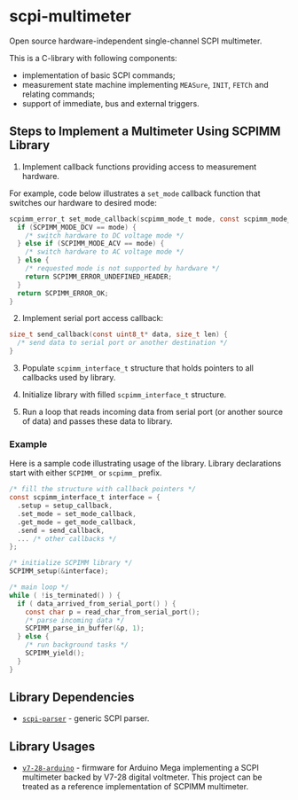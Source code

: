 # scpi-multimeter

Open source hardware-independent single-channel SCPI multimeter.

This is a C-library with following components:

* implementation of basic SCPI commands;
* measurement state machine implementing `MEASure`, `INIT`, `FETCh` and relating commands;
* support of immediate, bus and external triggers.

## Steps to Implement a Multimeter Using SCPIMM Library

1. Implement callback functions providing access to measurement hardware.

For example, code below illustrates a `set_mode` callback function that switches our hardware to desired mode:
  
```C
scpimm_error_t set_mode_callback(scpimm_mode_t mode, const scpimm_mode_params_t* params) {
  if (SCPIMM_MODE_DCV == mode) {
    /* switch hardware to DC voltage mode */
  } else if (SCPIMM_MODE_ACV == mode) {
    /* switch hardware to AC voltage mode */
  } else {
    /* requested mode is not supported by hardware */
    return SCPIMM_ERROR_UNDEFINED_HEADER;
  }
  return SCPIMM_ERROR_OK;
}
```

2. Implement serial port access callback:

```C
size_t send_callback(const uint8_t* data, size_t len) {
  /* send data to serial port or another destination */
}
```

3. Populate `scpimm_interface_t` structure that holds pointers to all callbacks used by library.

4. Initialize library with filled `scpimm_interface_t` structure.

5. Run a loop that reads incoming data from serial port (or another source of data) and passes these data to library.

### Example

Here is a sample code illustrating usage of the library. Library declarations start with either `SCPIMM_` or `scpimm_` prefix.

```C
/* fill the structure with callback pointers */
const scpimm_interface_t interface = {
  .setup = setup_callback,
  .set_mode = set_mode_callback,
  .get_mode = get_mode_callback,
  .send = send_callback,
  ... /* other callbacks */
};

/* initialize SCPIMM library */
SCPIMM_setup(&interface);

/* main loop */
while ( !is_terminated() ) {
  if ( data_arrived_from_serial_port() ) {
    const char p = read_char_from_serial_port();
    /* parse incoming data */
    SCPIMM_parse_in_buffer(&p, 1);
  } else {
    /* run background tasks */
    SCPIMM_yield();
  }
}
```

## Library Dependencies

* [`scpi-parser`](https://github.com/andrey-nakin/scpi-parser) - generic SCPI parser.

## Library Usages

* [`v7-28-arduino`](https://github.com/andrey-nakin/v7-28-arduino) - firmware for Arduino Mega implementing a SCPI multimeter backed by V7-28 digital voltmeter.
This project can be treated as a reference implementation of SCPIMM multimeter.

